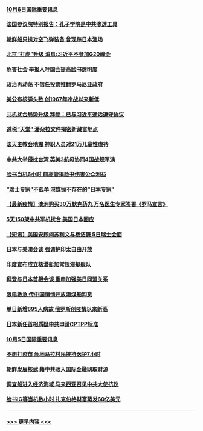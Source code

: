 #### [10月6日国际重要讯息](../pages/prog202/a103235662.md?t=10061901) 
#### [法国参议院特别报告：孔子学院是中共渗透工具](../pages/prog202/a103235457.md?t=10061901) 
#### [朝鲜船只携对空飞弹装备 曾现踪日本渔场](../pages/prog202/a103235433.md?t=10061901) 
#### [北京“打虎”升级 消息:习近平不参加G20峰会](../pages/prog202/a103235432.md?t=10061901) 
#### [危害社会 举报人吁国会提高脸书透明度](../pages/prog202/a103234971.md?t=10061901) 
#### [政治再动荡 不信任投票推翻罗马尼亚政府](../pages/prog202/a103235293.md?t=10061901) 
#### [美公布核弹头数 创1967年冷战以来新低](../pages/prog202/a103235258.md?t=10061901) 
#### [共机扰台局势升级 拜登：已与习近平通话遵守协议](../pages/prog202/a103235183.md?t=10061901) 
#### [避税“天堂” 潘朵拉文件揭密新藏富地点](../pages/prog202/a103235060.md?t=10061901) 
#### [法天主教会地震 神职人员对21万儿童性虐待](../pages/prog202/a103235006.md?t=10061901) 
#### [中共大举侵扰台湾 英美3航母协同4国战舰军演](../pages/prog202/a103234920.md?t=10061901) 
#### [脸书当机6小时 前高管揭脸书伤害公众利益](../pages/prog202/a103234944.md?t=10061901) 
#### [“瑞士专家”不孤单 港媒抛不存在的“日本专家”](../pages/prog202/a103234738.md?t=10061901) 
#### [【最新疫情】澳洲购买30万默克药丸 万名医生专家签署《罗马宣言》](../pages/prog202/a103234824.md?t=10061901) 
#### [5天150架中共军机扰台 美国日本回应](../pages/prog202/a103234811.md?t=10061901) 
#### [【短讯】美国安顾问苏利文与杨洁篪 5日瑞士会面](../pages/prog202/a103234736.md?t=10061901) 
#### [日本与美澳会谈 强调护印太自由开放](../pages/prog202/a103234712.md?t=10061901) 
#### [印度宣布成立核潜艇加常规潜艇舰队](../pages/prog202/a103234625.md?t=10061901) 
#### [拜登与日本首相会谈 重申加强美日同盟关系](../pages/prog202/a103234617.md?t=10061901) 
#### [限电救急 传中国悄悄开放澳煤船卸货](../pages/prog202/a103234623.md?t=10061901) 
#### [单日新增895人病故 俄罗斯创疫情以来新高](../pages/prog202/a103234612.md?t=10061901) 
#### [日本新任首相质疑中共申请CPTPP标准](../pages/prog202/a103234516.md?t=10061901) 
#### [10月5日国际重要讯息](../pages/prog202/a103234508.md?t=10061901) 
#### [不想打疫苗 危地马拉村民挟持医护7小时](../pages/prog202/a103234467.md?t=10061901) 
#### [朝鲜发展核武 藉中共骇入国际金融网取财源](../pages/prog202/a103234276.md?t=10061901) 
#### [调查船进入经济海域 马来西亚召见中共大使抗议](../pages/prog202/a103234411.md?t=10061901) 
#### [脸书IG等当机数小时 扎克伯格财富蒸发60亿美元](../pages/prog202/a103234257.md?t=10061901) 

----
#### [ >>> 更早内容 <<< ](../indexes/prog202-earlier.md)
